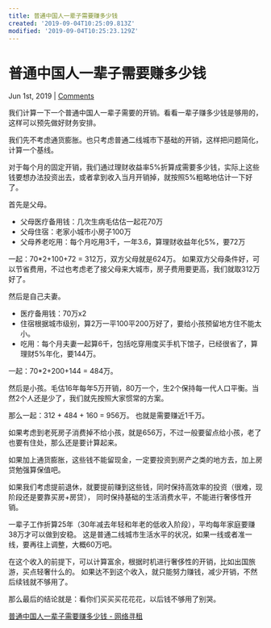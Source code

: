 ```yaml
---
title: 普通中国人一辈子需要赚多少钱
created: '2019-09-04T10:25:09.813Z'
modified: '2019-09-04T10:25:23.129Z'
---
```


# 普通中国人一辈子需要赚多少钱

Jun 1st, 2019 | [Comments](#disqus_thread)

我们计算一下一个普通中国人一辈子需要的开销。看看一辈子赚多少钱是够用的，这样可以预先做好财务安排。

我们先不考虑通货膨胀。也只考虑普通二线城市下基础的开销，这样把问题简化，计算一个基线。

对于每个月的固定开销，我们通过理财收益率5%折算成需要多少钱，实际上这些钱要想办法投资出去，或者拿到收入当月开销掉，就按照5%粗略地估计一下好了。

首先是父母。

*   父母医疗备用钱：几次生病毛估估一起花70万
*   父母住宿：老家小城市小房子100万
*   父母养老吃用：每个月吃用3千，一年3.6，算理财收益年化5%，要72万

一起：70\*2+100+72 = 312万，双方父母就是624万。 如果双方父母条件好，可以节省费用，不过也考虑老了接父母来大城市，房子费用要更高，我们就取312万好了。

然后是自己夫妻。

*   医疗备用钱：70万x2
*   住宿根据城市级别，算2万一平100平200万好了，要给小孩预留地方住不能太小。
*   吃用：每个月夫妻一起算6千，包括吃穿用度买手机下馆子，已经很省了，算理财5%年化，要144万。

一起：70\*2+200+144 = 484万。

然后是小孩。毛估16年每年5万开销，80万一个，生2个保持每一代人口平衡。当然2个人还是少了，我们就先按照大家惯常的方案。

那么一起：312 + 484 + 160 = 956万。 也就是需要赚近1千万。

如果考虑到老死房子消费掉不给小孩，就是656万，不过一般要留点给小孩，老了也要有住处，那么还是要计算起来。

如果加上通货膨胀，这些钱不能留现金，一定要投资到房产之类的地方去，加上房贷勉强算保值吧。

如果我们考虑提前退休，就要提前赚到这些钱，同时保持高效率的投资（很难，现阶段还是要靠买房+房贷）， 同时保持基础的生活消费水平，不能进行奢侈性开销。

一辈子工作折算25年（30年减去年轻和年老的低收入阶段），平均每年家庭要赚38万才可以做到安稳。 这是普通二线城市生活水平的状况，如果一线或者准一线，要再往上调整，大概60万吧。

在这个收入的前提下，可以计算富余，根据时机进行奢侈性的开销，比如出国旅游，买点轻奢什么的。 如果达不到这个收入，就只能努力赚钱，减少开销，不然后续钱就不够用了。

那么最后的结论就是：看你们买买买花花花，以后钱不够用了别哭。


[普通中国人一辈子需要赚多少钱 - 网络寻租](http://blog.linjunhalida.com/blog/life-money/)

